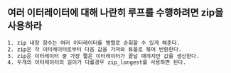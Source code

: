 ## 여러 이터레이터에 대해 나란히 루프를 수행하려면 zip을 사용하라
```bash
1. zip 내장 함수는 여러 이터레이터를 병렬로 순회할 수 있게 해준다.
2. zip은 각 이터레이터로부터 다음 값을 가져와 튜플로 묶어 반환한다.
3. zip은 이터레이터 중 가장 짧은 이터레이터가 끝날 때까지만 값을 생산한다.
4. 두개의 이터레이터의 길이가 다를경우 zip_longest를 사용하면 된다.
```